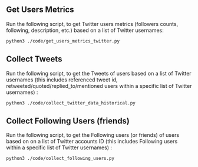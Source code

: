 
## Get Users Metrics

Run the following script, to get Twitter users metrics (followers counts, following, description, etc.) based on a list of Twitter usernames: 

```
python3 ./code/get_users_metrics_twitter.py 
```

## Collect Tweets 

Run the following script, to get the Tweets of users based on a list of Twitter usernames (this includes referenced tweet id, retweeted/quoted/replied_to/mentioned users within a specific list of Twitter usernames) : 

```
python3 ./code/collect_twitter_data_historical.py
```

## Collect Following Users (friends)

Run the following script, to get the Following users (or friends) of users based on on a list of Twitter accounts ID (this includes Following users within a specific list of Twitter usernames) :

```
python3 ./code/collect_following_users.py
```

